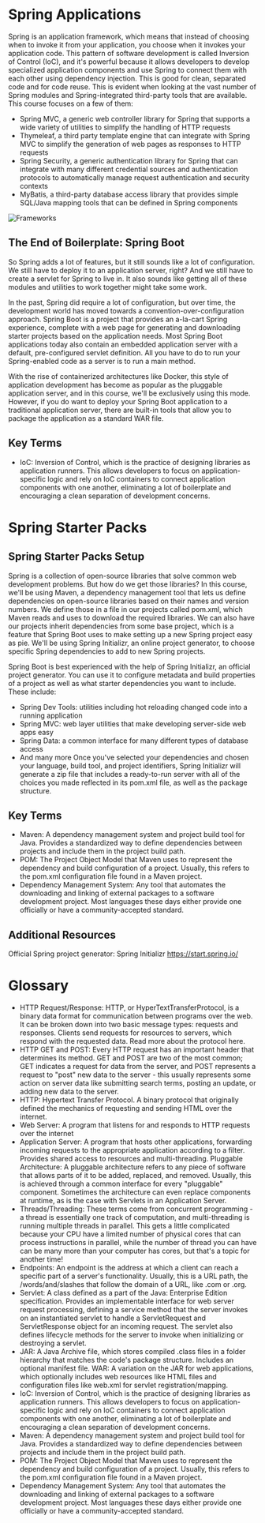 # Spring Applications

Spring is an application framework, which means that instead of choosing when to invoke it from your application, you choose when it 
invokes your application code. This pattern of software development is called Inversion of Control (IoC), and it's powerful because it 
allows developers to develop specialized application components and use Spring to connect them with each other using dependency injection. 
This is good for clean, separated code and for code reuse. This is evident when looking at the vast number of Spring modules and 
Spring-integrated third-party tools that are available. This course focuses on a few of them:

* Spring MVC, a generic web controller library for Spring that supports a wide variety of utilities to simplify the handling of HTTP requests
* Thymeleaf, a third party template engine that can integrate with Spring MVC to simplify the generation of web pages as responses to HTTP requests
* Spring Security, a generic authentication library for Spring that can integrate with many different credential sources and authentication protocols to automatically manage request authentication and security contexts
* MyBatis, a third-party database access library that provides simple SQL/Java mapping tools that can be defined in Spring components

![Frameworks](https://miro.medium.com/max/1200/0*l_Jj0DUJFpl0uVKG)

## The End of Boilerplate: Spring Boot
So Spring adds a lot of features, but it still sounds like a lot of configuration. We still have to deploy it to an application server, right? 
And we still have to create a servlet for Spring to live in. It also sounds like getting all of these modules and utilities to work together might take some work.

In the past, Spring did require a lot of configuration, but over time, the development world has moved towards a convention-over-configuration approach. 
Spring Boot is a project that provides an a-la-cart Spring experience, complete with a web page for generating and downloading starter projects based on 
the application needs. Most Spring Boot applications today also contain an embedded application server with a default, pre-configured servlet definition. 
All you have to do to run your Spring-enabled code as a server is to run a main method.

With the rise of containerized architectures like Docker, this style of application development has become as popular as the pluggable application server, 
and in this course, we'll be exclusively using this mode. However, if you do want to deploy your Spring Boot application to a traditional application server, 
there are built-in tools that allow you to package the application as a standard WAR file.

## Key Terms
* IoC: Inversion of Control, which is the practice of designing libraries as application runners. This allows developers to focus on application-specific logic 
and rely on IoC containers to connect application components with one another, eliminating a lot of boilerplate and encouraging a clean separation of development 
concerns.


# Spring Starter Packs
## Spring Starter Packs Setup
Spring is a collection of open-source libraries that solve common web development problems. But how do we get those libraries? In this course, we'll be using Maven, a dependency management tool that lets us define dependencies on open-source libraries based on their names and version numbers. We define those in a file in our projects called pom.xml, which Maven reads and uses to download the required libraries. We can also have our projects inherit dependencies from some base project, which is a feature that Spring Boot uses to make setting up a new Spring project easy as pie. We'll be using Spring Initializr, an online project generator, to choose specific Spring dependencies to add to new Spring projects.


Spring Boot is best experienced with the help of Spring Initializr, an official project generator. You can use it to configure metadata and build properties of a project as well as what starter dependencies you want to include. These include:

* Spring Dev Tools: utilities including hot reloading changed code into a running application
* Spring MVC: web layer utilities that make developing server-side web apps easy
* Spring Data: a common interface for many different types of database access
* And many more Once you've selected your dependencies and chosen your language, build tool, and project identifiers, Spring Initializr will generate a zip file that includes a ready-to-run server with all of the choices you made reflected in its pom.xml file, as well as the package structure.

## Key Terms
* Maven: A dependency management system and project build tool for Java. Provides a standardized way to define dependencies between projects and include them in the project build path.
* POM: The Project Object Model that Maven uses to represent the dependency and build configuration of a project. Usually, this refers to the pom.xml configuration file found in a Maven project.
* Dependency Management System: Any tool that automates the downloading and linking of external packages to a software development project. Most languages these days either provide one officially or have a community-accepted standard.

## Additional Resources
Official Spring project generator: Spring Initializr https://start.spring.io/

# Glossary
* HTTP Request/Response: HTTP, or HyperTextTransferProtocol, is a binary data format for communication between programs over the web. It can be broken down into two basic message types: requests and responses. Clients send requests for resources to servers, which respond with the requested data. Read more about the protocol here.
* HTTP GET and POST: Every HTTP request has an important header that determines its method. GET and POST are two of the most common; GET indicates a request for data from the server, and POST represents a request to "post" new data to the server - this usually represents some action on server data like submitting search terms, posting an update, or adding new data to the server.
* HTTP: Hypertext Transfer Protocol. A binary protocol that originally defined the mechanics of requesting and sending HTML over the internet.
* Web Server: A program that listens for and responds to HTTP requests over the internet
* Application Server: A program that hosts other applications, forwarding incoming requests to the appropriate application according to a filter. Provides shared access to resources and multi-threading.
Pluggable Architecture: A pluggable architecture refers to any piece of software that allows parts of it to be added, replaced, and removed. Usually, this is achieved through a common interface for every "pluggable" component. Sometimes the architecture can even replace components at runtime, as is the case with Servlets in an Application Server.
* Threads/Threading: These terms come from concurrent programming - a thread is essentially one track of computation, and multi-threading is running multiple threads in parallel. This gets a little complicated because your CPU have a limited number of physical cores that can process instructions in parallel, while the number of thread you can have can be many more than your computer has cores, but that's a topic for another time!
* Endpoints: An endpoint is the address at which a client can reach a specific part of a server's functionality. Usually, this is a URL path, the /words/and/slashes that follow the domain of a URL, like .com or .org.
* Servlet: A class defined as a part of the Java: Enterprise Edition specification. Provides an implementable interface for web server request processing, defining a service method that the server invokes on an instantiated servlet to handle a ServletRequest and ServletResponse object for an incoming request. The servlet also defines lifecycle methods for the server to invoke when initializing or destroying a servlet.
* JAR: A Java Archive file, which stores compiled .class files in a folder hierarchy that matches the code's package structure. Includes an optional manifest file.
WAR: A variation on the JAR for web applications, which optionally includes web resources like HTML files and configuration files like web.xml for servlet registration/mapping.
* IoC: Inversion of Control, which is the practice of designing libraries as application runners. This allows developers to focus on application-specific logic and rely on IoC containers to connect application components with one another, eliminating a lot of boilerplate and encouraging a clean separation of development concerns.
* Maven: A dependency management system and project build tool for Java. Provides a standardized way to define dependencies between projects and include them in the project build path.
* POM: The Project Object Model that Maven uses to represent the dependency and build configuration of a project. Usually, this refers to the pom.xml configuration file found in a Maven project.
* Dependency Management System: Any tool that automates the downloading and linking of external packages to a software development project. Most languages these days either provide one officially or have a community-accepted standard.

